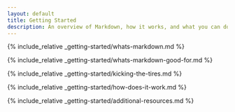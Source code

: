 ```yaml
---
layout: default
title: Getting Started
description: An overview of Markdown, how it works, and what you can do with it.
---
```


{% include_relative _getting-started/whats-markdown.md %}

{% include_relative _getting-started/whats-markdown-good-for.md %}

{% include_relative _getting-started/kicking-the-tires.md %}

{% include_relative _getting-started/how-does-it-work.md %}

{% include_relative _getting-started/additional-resources.md %}

